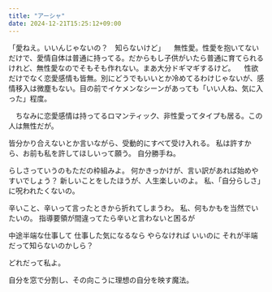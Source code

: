 ```yaml
---
title: "アーシャ"
date: 2024-12-21T15:25:12+09:00
---
```

「愛ねえ。いいんじゃないの？　知らないけど」
　無性愛。性愛を抱いてないだけで、愛情自体は普通に持ってる。だからもし子供がいたら普通に育てられるけれど、無性愛なのでそもそも作れない。まあ大分ドギマギするけど。
　性欲だけでなく恋愛感情も皆無。別にどうでもいいとか冷めてるわけじゃないが、感情移入は微塵もない。目の前でイケメンなシーンがあっても「いい人ね、気に入った」程度。

　ちなみに恋愛感情は持ってるロマンティック、非性愛ってタイプも居る。この人は無性だが。

皆分かり合えないとか言いながら、受動的にすべて受け入れる。
私は許すから、お前も私を許してほしいって願う。
自分勝手ね。

らしさっていうのもただの枠組みよ。
何かきっかけが、言い訳があれば始めやすいでしょう？
新しいことをしたほうが、人生楽しいのよ。
私、「自分らしさ」に呪われたくないの。

辛いこと、辛いって言ったときから折れてしまうわ。
私、何もかもを当然でいたいの。
指導要領が間違ってたら辛いと言わないと困るが


中途半端な仕事して
仕事した気になるなら
やらなければ
いいのに
それが半端だって知らないのかしら？

どれだって私よ。

自分を窓で分割し、その向こうに理想の自分を映す魔法。
